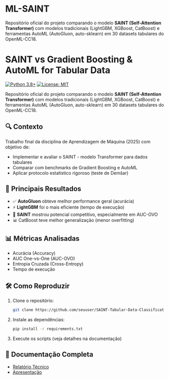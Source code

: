 # ML-SAINT
Repositório oficial do projeto comparando o modelo **SAINT (Self-Attention Transformer)** com modelos tradicionais (LightGBM, XGBoost, CatBoost) e ferramentas AutoML (AutoGluon, auto-sklearn) em 30 datasets tabulares do OpenML-CC18.

# SAINT vs Gradient Boosting & AutoML for Tabular Data

[![Python 3.8+](https://img.shields.io/badge/python-3.8+-blue.svg)](https://www.python.org/downloads/)
[![License: MIT](https://img.shields.io/badge/License-MIT-yellow.svg)](https://opensource.org/licenses/MIT)

Repositório oficial do projeto comparando o modelo **SAINT (Self-Attention Transformer)** com modelos tradicionais (LightGBM, XGBoost, CatBoost) e ferramentas AutoML (AutoGluon, auto-sklearn) em 30 datasets tabulares do OpenML-CC18.

## 🔍 Contexto
Trabalho final da disciplina de Aprendizagem de Máquina (2025) com objetivo de:
- Implementar e avaliar o SAINT - modelo Transformer para dados tabulares
- Comparar com benchmarks de Gradient Boosting e AutoML
- Aplicar protocolo estatístico rigoroso (teste de Demšar)

## 🚀 Principais Resultados
- ✅ **AutoGluon** obteve melhor performance geral (acurácia)
- ⚡ **LightGBM** foi o mais eficiente (tempo de execução)
- 🧠 **SAINT** mostrou potencial competitivo, especialmente em AUC-OVO
- 📊 CatBoost teve melhor generalização (menor overfitting)

## 📊 Métricas Analisadas
- Acurácia (Accuracy)
- AUC One-vs-One (AUC-OVO)
- Entropia Cruzada (Cross-Entropy)
- Tempo de execução

## 🛠️ Como Reproduzir
1. Clone o repositório:
   ```bash
   git clone https://github.com/seuuser/SAINT-Tabular-Data-Classification.git
2. Instale as dependências:
    ```bash
    pip install -r requirements.txt   
3. Execute os scripts (veja detalhes na documentação)

## 📄 Documentação Completa
- [Relatório Técnico](/docs/relatorio_final.pdf)
- [Apresentação](/docs/apresentacao.pdf)
